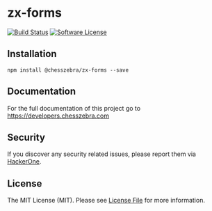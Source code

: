 # zx-forms

[![Build Status][ico-travis]][link-travis]
[![Software License][ico-license]](LICENSE.md)

## Installation
```
npm install @chesszebra/zx-forms --save
```

## Documentation

For the full documentation of this project go to https://developers.chesszebra.com

## Security

If you discover any security related issues, please report them via [HackerOne][link-hackerone].

## License

The MIT License (MIT). Please see [License File](LICENSE.md) for more information.

[ico-license]: https://img.shields.io/badge/license-MIT-brightgreen.svg?style=flat-square
[ico-travis]: https://img.shields.io/travis/chesszebra/zx-forms/master.svg?style=flat-square

[link-travis]: https://travis-ci.org/chesszebra/zx-forms
[link-hackerone]: https://hackerone.com/chesszebra
